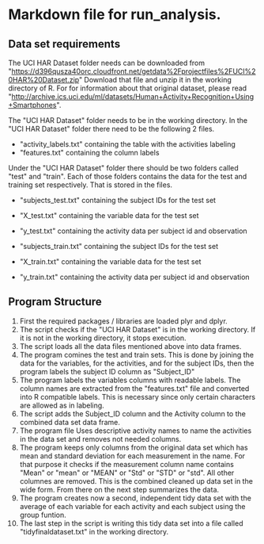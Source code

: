 # Markdown file for run_analysis.

## Data set requirements

The UCI HAR Dataset folder needs can be downloaded from "https://d396qusza40orc.cloudfront.net/getdata%2Fprojectfiles%2FUCI%20HAR%20Dataset.zip" Download that file and unzip it in the working directory of R. For for information about that original dataset, please read "http://archive.ics.uci.edu/ml/datasets/Human+Activity+Recognition+Using+Smartphones".

The "UCI HAR Dataset" folder needs to be  in the working directory. In the "UCI HAR Dataset" folder
there need to be the following 2 files.
* "activity_labels.txt" containing the table with the activities labeling
* "features.txt" containing the column labels

Under the "UCI HAR Dataset" folder there should be two folders called "test" and "train". Each of those
folders contains the data for the test and training set respectively. That is stored in the files.

* "subjects_test.txt" containing the subject IDs for the test set
* "X_test.txt" containing the variable data for the test set
* "y_test.txt" containing the activity data per subject id and observation

* "subjects_train.txt" containing the subject IDs for the test set
* "X_train.txt" containing the variable data for the test set
* "y_train.txt" containing the activity data per subject id and observation

## Program Structure

1. First the required packages / libraries are loaded plyr and dplyr.
2. The script checks if the "UCI HAR Dataset" is in the working directory. If it is not in the working directory, it stops execution.
3. The script loads all the data files mentioned above into data frames.
4. The program comines the test and train sets. This is done by joining the data for the variables, for the activities, and for the subject IDs, then the program labels the subject ID column as "Subject_ID"
5. The program labels the variables columns with readable labels. The column names are extracted from the "features.txt" file and converted into R compatible labels. This is necessary since only certain characters are allowed as in labeling.
6. The script adds the Subject_ID column and the Activity column to the combined data set data frame.
7. The program file Uses descriptive activity names to name the activities in the data set and removes not needed columns.
8. The program keeps only columns from the original data set which has mean and standard deviation for each measurement in the name. For that purpose it checks if the measurement column name contains "Mean" or "mean" or "MEAN" or "Std" or "STD" or "std". All other columnes are removed. This is the combined cleaned up data set in the wide form. From there on the next step summarizes the data.
9. The program creates now a second, independent tidy data set with the average of each variable for each activity and each subject using the group funtion.
10. The last step in the script is writing this tidy data set into a file called "tidyfinaldataset.txt" in the working directory.




